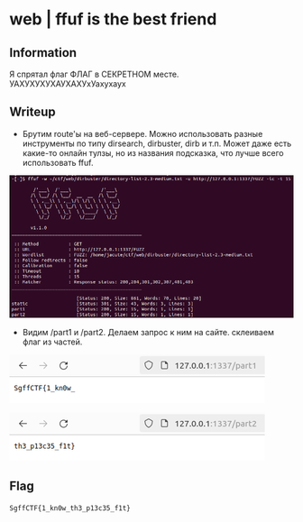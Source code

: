 # web | ffuf is the best friend

## Information
Я спрятал флаг ФЛАГ в СЕКРЕТНОМ месте. УАХУХУХУХАУХАХУхУахухаух

## Writeup
- Брутим route'ы на веб-сервере. Можно использовать разные инструменты по типу dirsearch, dirbuster, dirb и т.п. Может даже есть какие-то онлайн тулзы, но из названия подсказка, что лучше всего использовать ffuf.

![alt text](img/ffuf.png)

- Видим /part1 и /part2. Делаем запрос к ним на сайте. склеиваем флаг из частей.

![alt text](img/part1.png)

![alt text](img/part2.png)

## Flag
`SgffCTF{1_kn0w_th3_p13c35_f1t}`
